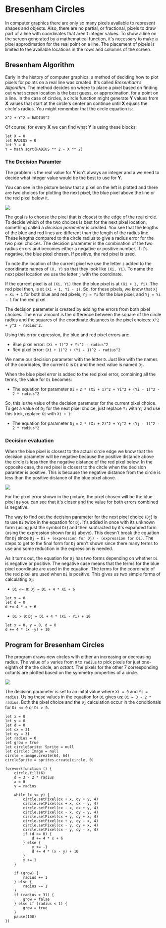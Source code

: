 # Bresenham Circles

In computer graphics there are only so many pixels available to represent shapes and objects. Also, there are no partial, or fractional, pixels to draw part of a line with coordinates that aren't integer values. To show a line on the screen generated by a mathematical function, it's necessary to make a pixel approximation for the real point on a line. The placement of pixels is limited to the available locations in the rows and columns of the screen.

## Bresenham Algorithm

Early in the history of computer graphics, a method of deciding how to plot  pixels for points on a real line was created. It's called _Bresenham's Algorithm_. The method decides on where to place a pixel based on finding out what screen location is the best guess, or approximation, for a point on a line. In the case of circles, a circle function might generate **Y** values from **X** values that start at the circle's center an continue until **X** equals the circle's radius. You might remember that the circle equation is:

```
X^2 + Y^2 = RADIUS^2
```

Of course, for every **X** we can find what **Y** is using these blocks:

```block
let X = 0
let RADIUS = 0
let Y = 0
Y = Math.sqrt(RADIUS ** 2 - X ** 2)
```

### The Decision Paramter

The problem is the real value for **Y** isn't always an integer and a we need to decide what integer value would be the best to use for **Y**.

You can see in the picture below that a pixel on the left is plotted and there are two choices for plotting the next pixel, the blue pixel above the line or the red pixel below it.

![](/static/examples/bresenham-circle/decision-points.jpg)

The goal is to choose the pixel that is closest to the edge of the real circle. To decide which of the two choices is best for the next pixel location, something called a _decision parameter_ is created. You see that the lengths of the blue and red lines are different than the length of the radius line. These lengths compared to the circle radius to give a radius error for the two pixel choices. The decision parameter is the combination of the two radius errors and becomes either a negative or positive number. If it's negative, the blue pixel chosen. If positive, the red pixel is used.

To note the location of the current pixel we use the letter ``i`` added to the cooridinate names of ``(X, Y)`` so that they look like ``(Xi, Yi)``. To name the next pixel location we use the letter ``j`` with the coordinate. 

If the current pixel is at ``(Xi, Yi)`` then the blue pixel is at ``(Xi + 1, Yi)``. The red pixel then, is at ``(Xi + 1, Yi - 1)``. So, for these pixels, we know that ``Xj = Xi + 1`` for both blue and red pixels, ``Yj = Yi`` for the blue pixel, and ``Yj = Yi - 1`` for the red pixel.

The decision parameter is created by adding the errors from both pixel choices. The error amount is the difference between the square of the circle radius and the squares of the coordinate distances to the pixel choices: ``X^2 + y^2 - radius^2``. 

Using this error expression, the blue and red pixel errors are:

* Blue pixel error: ``(Xi + 1)^2 + Yi^2 - radius^2``
* Red pixel error: ``(Xi + 1)^2 + (Yi - 1)^2 - radius^2``

We name our decision parameter with the letter ``D``. Just like with the names of the  cooridates, the current ``D`` is ``Di`` and the next value is named ``Dj``.

When the blue pixel error is added to the red pixel error, combining all the terms, the value for ``Di`` becomes:

* The equation for parameter ``Di`` = ``2 * (Xi + 1)^2 + Yi^2 + (Yi - 1)^2 - 2 * radius^2``

So, this is the value of the decision parameter for the current pixel choice. To get a value of ``Dj`` for the next pixel choice, just replace ``Yi`` with ``Yj`` and use this trick, replace ``Xi`` with ``Xi + 1``:

* The equation for parameter ``Dj`` = ``2 * (Xi + 2)^2 + Yj^2 + (Yj - 1)^2 - 2 * radius^2``

### Decision evaluation

When the blue pixel is closest to the actual circle edge we know that the decision parameter will be negative because the positive distance above the circle is less then the negative distance of the red pixel below. In the opposite case, the red pixel is closest to the circle when the decision paramter is positive. This is because the negative distance from the circle is less than the positive distance of the blue pixel above.

![](/static/examples/bresenham-circle/error-spans.jpg)

For the pixel error shown in the picture, the pixel chosen will be the blue pixel as you can see that it's closer and the value for both errors combined is negative.

The way to find out the decision parameter for the next pixel choice (``Dj``) is to use ``Di`` twice in the equation for ``Dj``. It's added in once with its unknown form (using just the symbol ``Di``) and then subtracted by it's expanded form (using the expression shown for ``Di`` above). This doesn't break the equation for ``Dj`` since ``Dj = Di + (expression for Dj) - (expression for Di)``. The steps to get to the final form for ``Dj`` aren't shown since there many terms to use and some reduction in the expression is needed.

As it turns out, the equation for ``Dj`` has two forms depending on whether ``Di`` is negative or positive. The negative case means that the terms for the blue pixel coordinate are used in the equation. The terms for the coordinate of the red pixel are used when ``Di`` is positive. This gives us two simple forms of calculating ``Dj``:

* ``Di <= 0``: ``Dj = Di + 4 * Xi + 6``
```block
let x = 0
let d = 0
d += 4 * x + 6
```
* ``Di > 0``: ``Dj = Di + 4 * (Xi - Yi) + 10``
```block
let x = 0, y = 0, d = 0
d += 4 * (x -y) + 10
```

## Program for Bresenham Circles

The program draws new circles with either an increasing or decreasing radius. The value of ``x`` varies from `0` to ``radius`` to pick pixels for just one-eighth of the the circle, an _octant_. The pixels for the other 7 corresponding octants are plotted based on the symmetry properties of a circle.

![](/static/examples/bresenham-circle/octants.jpg)

The decision parameter is set to an inital value where ``Xi = 0`` and ``Yi = radius``. Using these values in the equation for ``Di`` gives us: ``Di = 3 - 2 * radius``. Both the pixel choice and the ``Dj`` calculation occur in the conditionals for ``Di <= 0`` or ``Di > 0``.

```blocks
let x = 0
let y = 0
let d = 0
let cx = 31
let cy = 31
let radius = 0
let grow = true
let circleSprite: Sprite = null
let circle: Image = null
circle = image.create(64, 64)
circleSprite = sprites.create(circle, 0)

forever(function () {
    circle.fill(6)
    d = 3 - 2 * radius
    x = 0
    y = radius

    while (x <= y) {
        circle.setPixel(cx + x, cy + y, 4)
        circle.setPixel(cx + x, cx - y, 4)
        circle.setPixel(cx - x, cx + y, 4)
        circle.setPixel(cx - x, cy - y, 4)
        circle.setPixel(cx + y, cy + x, 4)
        circle.setPixel(cx + y, cy - x, 4)
        circle.setPixel(cx - y, cy + x, 4)
        circle.setPixel(cx - y, cy - x, 4)
        if (d <= 0) {
            d += 4 * x + 6
        } else {
            y += -1
            d += 4 * (x - y) + 10
        }
        x += 1
    }

    if (grow) {
        radius += 1
    } else {
        radius -= 1
    }
    if (radius > 31) {
        grow = false
    } else if (radius < 1) {
        grow = true
    }
    pause(100)
})
```